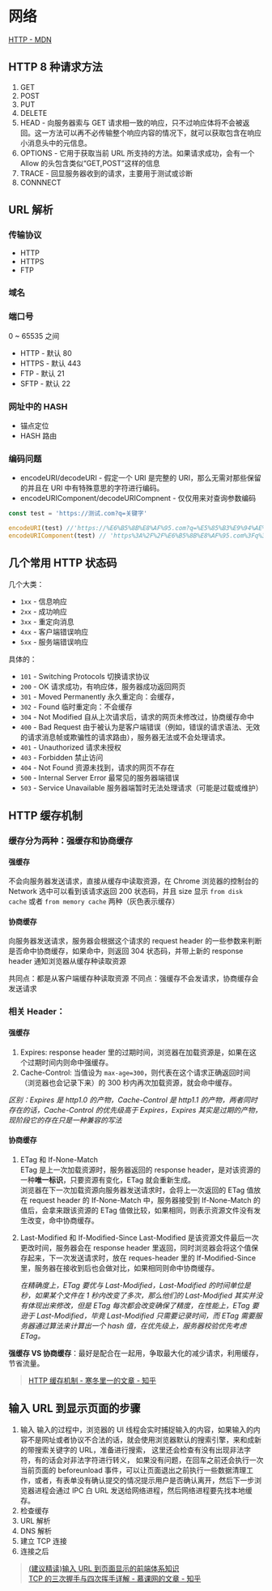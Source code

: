 # 网络

[HTTP - MDN](https://developer.mozilla.org/zh-CN/docs/Web/HTTP)

## HTTP 8 种请求方法

1. GET
2. POST
3. PUT
4. DELETE
5. HEAD - 向服务器索与 GET 请求相一致的响应，只不过响应体将不会被返回。这一方法可以再不必传输整个响应内容的情况下，就可以获取包含在响应小消息头中的元信息。
6. OPTIONS - 它用于获取当前 URL 所支持的方法。如果请求成功，会有一个 Allow 的头包含类似“GET,POST”这样的信息
7. TRACE - 回显服务器收到的请求，主要用于测试或诊断
8. CONNNECT

## URL 解析

### 传输协议

- HTTP
- HTTPS
- FTP

### 域名

### 端口号

0 ~ 65535 之间

- HTTP - 默认 80
- HTTPS - 默认 443
- FTP - 默认 21
- SFTP - 默认 22

### 网址中的 HASH

- 锚点定位
- HASH 路由

### 编码问题

- encodeURI/decodeURI - 假定一个 URI 是完整的 URI，那么无需对那些保留的并且在 URI 中有特殊意思的字符进行编码。
- encodeURIComponent/decodeURICompnent - 仅仅用来对查询参数编码

```ts
const test = 'https://测试.com?q=关键字'

encodeURI(test) //'https://%E6%B5%8B%E8%AF%95.com?q=%E5%85%B3%E9%94%AE%E5%AD%97'
encodeURIComponent(test) // 'https%3A%2F%2F%E6%B5%8B%E8%AF%95.com%3Fq%3D%E5%85%B3%E9%94%AE%E5%AD%97'
```

## 几个常用 HTTP 状态码

几个大类：

- `1xx` - 信息响应
- `2xx` - 成功响应
- `3xx` - 重定向消息
- `4xx` - 客户端错误响应
- `5xx` - 服务端错误响应

具体的：

- `101` - Switching Protocols 切换请求协议
- `200` - OK 请求成功，有响应体，服务器成功返回网页
- `301` - Moved Permanently 永久重定向：会缓存，
- `302` - Found 临时重定向：不会缓存
- `304` - Not Modified 自从上次请求后，请求的网页未修改过，协商缓存命中
- `400` - Bad Request 由于被认为是客户端错误（例如，错误的请求语法、无效的请求消息帧或欺骗性的请求路由），服务器无法或不会处理请求。
- `401` - Unauthorized 请求未授权
- `403` - Forbidden 禁止访问
- `404` - Not Found 资源未找到，请求的网页不存在
- `500` - Internal Server Error 最常见的服务器端错误
- `503` - Service Unavailable 服务器端暂时无法处理请求（可能是过载或维护）

## HTTP 缓存机制

### 缓存分为两种：强缓存和协商缓存

#### 强缓存

不会向服务器发送请求，直接从缓存中读取资源，在 Chrome 浏览器的控制台的 Network 选中可以看到该请求返回 200 状态码，并且 size 显示 `from disk cache` 或者 `from memory cache` 两种（灰色表示缓存）

#### 协商缓存

向服务器发送请求，服务器会根据这个请求的 request header 的一些参数来判断是否命中协商缓存，如果命中，则返回 304 状态码，并带上新的 response header 通知浏览器从缓存种读取资源

共同点：都是从客户端缓存种读取资源
不同点：强缓存不会发请求，协商缓存会发送请求

### 相关 Header：

#### 强缓存

1. Expires: response header 里的过期时间，浏览器在加载资源是，如果在这个过期时间内则命中强缓存。
2. Cache-Control: 当值设为 `max-age=300`，则代表在这个请求正确返回时间（浏览器也会记录下来）的 300 秒内再次加载资源，就会命中缓存。

_区别：Expires 是 http1.0 的产物，Cache-Control 是 http1.1 的产物，两者同时存在的话，Cache-Control 的优先级高于 Expires，Expires 其实是过期的产物，现阶段它的存在只是一种兼容的写法_

#### 协商缓存

1. ETag 和 If-None-Match  
   ETag 是上一次加载资源时，服务器返回的 response header，是对该资源的一种**唯一标识**，只要资源有变化，ETag 就会重新生成。  
   浏览器在下一次加载资源向服务器发送请求时，会将上一次返回的 ETag 值放在 request header 的 If-None-Match 中，服务器接受到 If-None-Match 的值后，会拿来跟该资源的 ETag 值做比较，如果相同，则表示资源文件没有发生改变，命中协商缓存。

2. Last-Modified 和 If-Modified-Since
   Last-Modified 是该资源文件最后一次更改时间，服务器会在 response header 里返回，同时浏览器会将这个值保存起来，下一次发送请求时，放在 reques-header 里的 If-Modified-Since 里，服务器在接收到后也会做对比，如果相同则命中协商缓存。

   _在精确度上，ETag 要优与 Last-Modified，Last-Modified 的时间单位是秒，如果某个文件在 1 秒内改变了多次，那么他们的 Last-Modified 其实并没有体现出来修改，但是 ETag 每次都会改变确保了精度，在性能上，ETag 要逊于 Last-Modified，毕竟 Last-Modified 只需要记录时间，而 ETag 需要服务器通过算法来计算出一个 hash 值，在优先级上，服务器校验优先考虑 ETag。_

**强缓存 VS 协商缓存**：最好是配合在一起用，争取最大化的减少请求，利用缓存，节省流量。

> [HTTP 缓存机制 - 寒冬里一的文章 - 知乎](https://zhuanlan.zhihu.com/p/58685072)

## 输入 URL 到显示页面的步骤

1. 输入
   输入的过程中，浏览器的 UI 线程会实时捕捉输入的内容，如果输入的内容不是网址或者协议不合法的话，就会使用浏览器默认的搜索引擎，来和成新的带搜索关键字的 URL，准备进行搜索，
   这里还会检查有没有出现非法字符，有的话会对非法字符进行转义，
   如果没有问题，在回车之前还会执行一次当前页面的 beforeunload 事件，可以让页面退出之前执行一些数据清理工作，或者，有表单没有确认提交的情况提示用户是否确认离开，然后下一步浏览器进程会通过 IPC 白 URL 发送给网络进程，然后网络进程要先找本地缓存。
2. 检查缓存
3. URL 解析
4. DNS 解析
5. 建立 TCP 连接
6. 连接之后

> [(建议精读)输入 URL 到页面显示的前端体系知识](https://juejin.cn/post/6994066112203718686)  
> [TCP 的三次握手与四次挥手详解 - 慕课网的文章 - 知乎](https://zhuanlan.zhihu.com/p/51560184)
